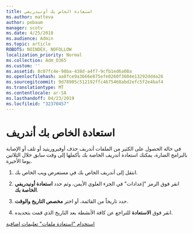 ```yaml
---
title: استعادة الخاص بك أونيدريفي
ms.author: matteva
author: pebaum
manager: scotv
ms.date: 4/25/2018
ms.audience: Admin
ms.topic: article
ROBOTS: NOINDEX, NOFOLLOW
localization_priority: Normal
ms.collection: Adm_O365
ms.custom: ''
ms.assetid: 8c07fc4e-98ba-438d-a4f7-9cfb1ed6a08a
ms.openlocfilehash: aa8fce9a3666e875efe0260f3604e13292dd4a26
ms.sourcegitcommit: 9d78905c512192ffc4675468abd2efc5f2e4baf4
ms.translationtype: MT
ms.contentlocale: ar-SA
ms.lasthandoff: 04/23/2019
ms.locfileid: "32370457"
---
```

# <a name="restore-your-onedrive"></a>استعادة الخاص بك أندريف

في حالة الحصول على الكثير من الملفات أندريف حذف أوفيروريتيد أو تلف أو الإصابة بالبرامج الضارة، يمكنك استعادة أندريف الخاصة بك بأكملها إلى وقت سابق خلال الثلاثين يوما الأخيرة.
  
1. انتقل إلى أندريف الخاص بك في مستعرض ويب الخاص بك.
    
2. انقر فوق الرمز "إعدادات" في الجزء العلوي الأيمن، وثم حدد **استعادة أونيدريفي الخاصة بك**.
    
3. حدد تاريخاً من القائمة، أو اختر **مخصص التاريخ والوقت**.
    
4. انقر فوق **الاستعادة** للتراجع عن كافة الأنشطة بعد التاريخ الذي قمت بتحديده. 
    
[استخدام "استعادة ملفات" تعليمات إضافية](https://go.microsoft.com/fwlink/?linkid=872874)
  

